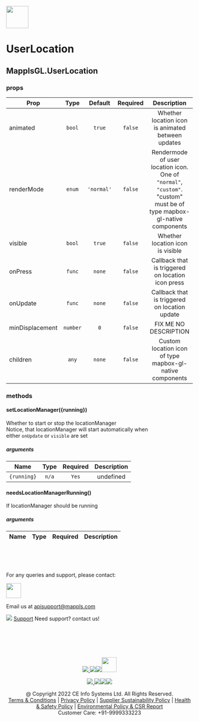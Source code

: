 [<img src="https://about.mappls.com/images/mappls-b-logo.svg" height="60"/> </p>](https://www.mapmyindia.com/api)

# UserLocation
## MapplsGL.UserLocation


### props
| Prop | Type | Default | Required | Description |
| ---- | :--: | :-----: | :------: | :----------: |
| animated | `bool` | `true` | `false` | Whether location icon is animated between updates |
| renderMode | `enum` | `'normal'` | `false` | Rendermode of user location icon.<br/>One of `"normal"`, `"custom"`.<br/>"custom" must be of type mapbox-gl-native components |
| visible | `bool` | `true` | `false` | Whether location icon is visible |
| onPress | `func` | `none` | `false` | Callback that is triggered on location icon press |
| onUpdate | `func` | `none` | `false` | Callback that is triggered on location update |
| minDisplacement | `number` | `0` | `false` | FIX ME NO DESCRIPTION |
| children | `any` | `none` | `false` | Custom location icon of type mapbox-gl-native components |

### methods
#### setLocationManager({running})

Whether to start or stop the locationManager<br/>Notice, that locationManager will start automatically when<br/>either `onUpdate` or `visible` are set

##### arguments
| Name | Type | Required | Description  |
| ---- | :--: | :------: | :----------: |
| `{running}` | `n/a` | `Yes` | undefined |


#### needsLocationManagerRunning()

If locationManager should be running

##### arguments
| Name | Type | Required | Description  |
| ---- | :--: | :------: | :----------: |


<br><br><br>

For any queries and support, please contact: 

[<img src="https://about.mappls.com/images/mappls-logo.svg" height="40"/> </p>](https://about.mappls.com/api/)
Email us at [apisupport@mappls.com](mailto:apisupport@mappls.com)


![](https://www.mapmyindia.com/api/img/icons/support.png)
[Support](https://about.mappls.com/contact/)
Need support? contact us!

<br></br>
<br></br>

[<p align="center"> <img src="https://www.mapmyindia.com/api/img/icons/stack-overflow.png"/> ](https://stackoverflow.com/questions/tagged/mappls-api)[![](https://www.mapmyindia.com/api/img/icons/blog.png)](https://about.mappls.com/blog/)[![](https://www.mapmyindia.com/api/img/icons/gethub.png)](https://github.com/Mappls-api)[<img src="https://mmi-api-team.s3.ap-south-1.amazonaws.com/API-Team/npm-logo.one-third%5B1%5D.png" height="40"/> </p>](https://www.npmjs.com/org/mapmyindia) 



[<p align="center"> <img src="https://www.mapmyindia.com/june-newsletter/icon4.png"/> ](https://www.facebook.com/Mapplsofficial)[![](https://www.mapmyindia.com/june-newsletter/icon2.png)](https://twitter.com/mappls)[![](https://www.mapmyindia.com/newsletter/2017/aug/llinkedin.png)](https://www.linkedin.com/company/mappls/)[![](https://www.mapmyindia.com/june-newsletter/icon3.png)](https://www.youtube.com/channel/UCAWvWsh-dZLLeUU7_J9HiOA)




<div align="center">@ Copyright 2022 CE Info Systems Ltd. All Rights Reserved.</div>

<div align="center"> <a href="https://about.mappls.com/api/terms-&-conditions">Terms & Conditions</a> | <a href="https://about.mappls.com/about/privacy-policy">Privacy Policy</a> | <a href="https://about.mappls.com/pdf/mapmyIndia-sustainability-policy-healt-labour-rules-supplir-sustainability.pdf">Supplier Sustainability Policy</a> | <a href="https://about.mappls.com/pdf/Health-Safety-Management.pdf">Health & Safety Policy</a> | <a href="https://about.mappls.com/pdf/Environment-Sustainability-Policy-CSR-Report.pdf">Environmental Policy & CSR Report</a>

<div align="center">Customer Care: +91-9999333223</div>
